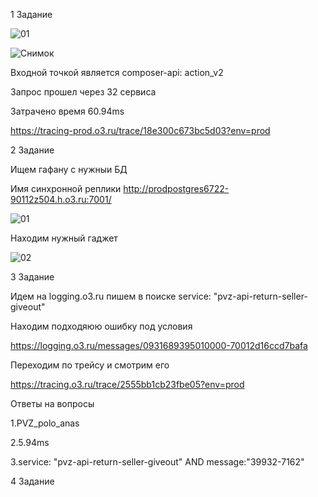 1 Задание

![01](https://github.com/user-attachments/assets/4786df66-313d-48a5-97e8-2017d4299dba)

![Снимок](https://github.com/user-attachments/assets/4deaafe6-9d6b-42ff-b287-b70666b34e23)

Входной точкой является composer-api: action_v2

Запрос прошел через 32 сервиса

Затрачено время 60.94ms

https://tracing-prod.o3.ru/trace/18e300c673bc5d03?env=prod

2 Задание

Ищем гафану с нужныи БД

Имя синхронной реплики http://prodpostgres6722-90112z504.h.o3.ru:7001/ 

![01](https://github.com/user-attachments/assets/fb1c89ec-97fa-4d6e-8da2-d0654508f6cc)

Находим нужный гаджет

![02](https://github.com/user-attachments/assets/62a4d5b0-1a29-42b2-8883-a5aab585f634)

3 Задание

Идем на logging.o3.ru пишем в поиске service: "pvz-api-return-seller-giveout"

Находим подходяюю ошибку под условия

https://logging.o3.ru/messages/0931689395010000-70012d16ccd7bafa

Переходим по трейсу и смотрим его

https://tracing.o3.ru/trace/2555bb1cb23fbe05?env=prod

Ответы на вопросы

  1.PVZ_polo_anas
  
  2.5.94ms
  
  3.service: "pvz-api-return-seller-giveout" AND message:"39932-7162"
  
4 Задание

